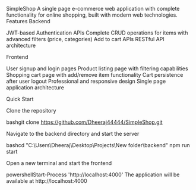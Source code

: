 SimpleShop
A single page e-commerce web application with complete functionality for online shopping, built with modern web technologies.
Features
Backend

JWT-based Authentication APIs
Complete CRUD operations for items with advanced filters (price, categories)
Add to cart APIs
RESTful API architecture

Frontend

User signup and login pages
Product listing page with filtering capabilities
Shopping cart page with add/remove item functionality
Cart persistence after user logout
Professional and responsive design
Single page application architecture

Quick Start

Clone the repository

bashgit clone https://github.com/Dheeraj44444/SimpleShop.git

Navigate to the backend directory and start the server

bashcd "C:\Users\Dheeraj\Desktop\Projects\New folder\backend"
npm run start

Open a new terminal and start the frontend

powershellStart-Process 'http://localhost:4000'
The application will be available at http://localhost:4000
